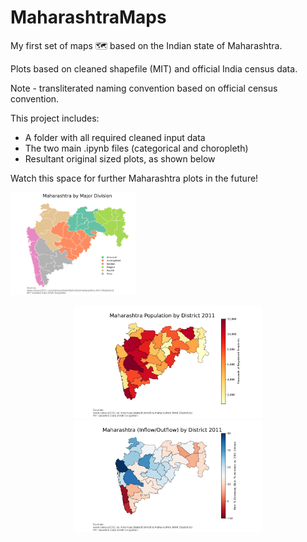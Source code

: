 # MaharashtraMaps
My first set of maps 🗺️ based on the Indian state of Maharashtra.

Plots based on cleaned shapefile (MIT) and official India census data.

Note - transliterated naming convention based on official census convention.

This project includes:
-	A folder with all required cleaned input data
-	The two main .ipynb files (categorical and choropleth)
-	Resultant original sized plots, as shown below

Watch this space for further Maharashtra plots in the future!

<p align="left">
  <img src="/nell_maha_div_pop.png" width="200" />
</p>
<p align="middle">
  <img src="/nell_maha_pop1.png" width="300" /> 
  <img src="/nell_maha_pop2.png" width="300" />
</p>
